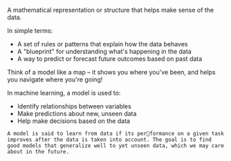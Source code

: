 A mathematical representation or structure that helps make sense of the data.

In simple terms:

* A set of rules or patterns that explain how the data behaves
* A "blueprint" for understanding what's happening in the data
* A way to predict or forecast future outcomes based on past data

Think of a model like a map – it shows you where you've been, and helps you navigate where you're going!

In machine learning, a model is used to:

* Identify relationships between variables
* Make predictions about new, unseen data
* Help make decisions based on the data

`A model is said to learn from data if its performance on a given task improves after the data is taken into account. The goal is to find good models that generalize well to yet unseen data, which we may care about in the future. `
